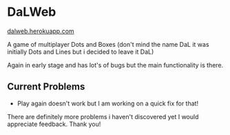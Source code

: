 # DaLWeb

[dalweb.herokuapp.com](https://dalweb.herokuapp.com)

A game of multiplayer Dots and Boxes (don't mind the name DaL it was initially Dots and Lines but i decided to leave it DaL)

Again in early stage and has lot's of bugs but the main functionality is there.

## Current Problems  

- Play again doesn't work but I am working on a quick fix for that!

  
There are definitely more problems i haven't discovered yet I would appreciate feedback. Thank you!

